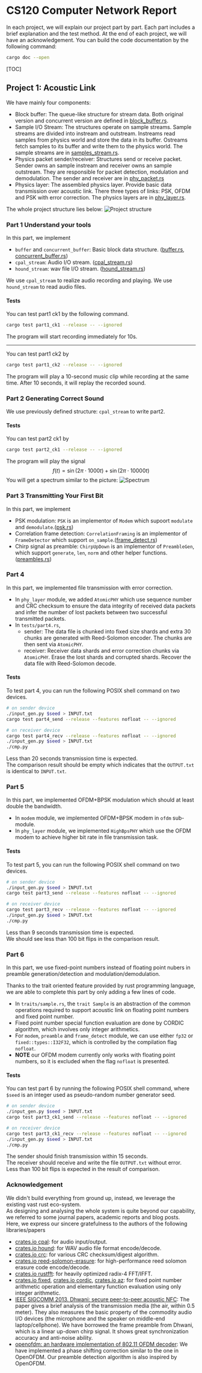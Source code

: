 # CS120 Computer Network Report

In each project, we will explain our project part by part. Each part includes a brief explanation and the test method. At the end of each project, we will have an acknowledgement. You can build the code documentation by the following command:

```bash
cargo doc --open
```

[TOC]

## Project 1: Acoustic Link

We have mainly four components:

- Block buffer: The queue-like structure for stream data. Both original version and concurrent version are defined in
  [block_buffer.rs](./proj1_acoustic_link/src/block_buffer.rs).
- Sample I/O Stream: The structures operate on sample streams. Sample streams are divided into instream and outstream. Instreams read samples from physics world and store the data in its buffer. Ostreams fetch samples to its buffer and write them to the physics world. The sample streams are in [samples_stream.rs](./proj1_acoustic_link/src/sample_stream.rs).
- Physics packet sender/receiver: Structures send or receive packet. Sender owns an sample instream and receiver owns an sample outstream. They are responsible for packet detection, modulation and demodulation. The sender and receiver are in [phy_packet.rs](./proj1_acoustic_link/src/phy_packet.rs)
- Physics layer: The assembled physics layer. Provide basic data transmission over acoustic link. There three types of links: PSK, OFDM and PSK with error correction. The physics layers are in [phy_layer.rs](./proj1_acoustic_link/src/phy_layer.rs).

The whole project structure lies below:
![Project structure](./img/structure.png)

### Part 1 Understand your tools

In this part, we implement

- `buffer` and `concurrent_buffer`: Basic block data structure. ([buffer.rs](./proj1_acoustic_link/src/block_buffer/buffer.rs), [concurrent_buffer.rs](./proj1_acoustic_link/src/block_buffer/concurrent_buffer.rs))
- `cpal_stream`: Audio I/O stream. ([cpal_stream.rs](./proj1_acoustic_link/src/sample_stream/cpal_stream.rs))
- `hound_stream`: wav file I/O stream. ([hound_stream.rs](./proj1_acoustic_link/src/sample_stream/hound_stream.rs))

We use `cpal_stream` to realize audio recording and playing. We use `hound_stream` to read audio files.

#### Tests

You can test part1 ck1 by the following command.

```bash
cargo test part1_ck1 --release -- --ignored
```

The program will start recording immediately for 10s.

---

You can test part1 ck2 by

```bash
cargo test part1_ck2 --release -- --ignored
```

The program will play a 10-second music clip while recording at the same time. After 10 seconds, it will replay the recorded sound.

### Part 2 Generating Correct Sound

We use previously defined structure: `cpal_stream` to write part2.

#### Tests

You can test part2 ck1 by

```bash
cargo test part2_ck1 --release -- --ignored
```

The program will play the signal
$$f(t) = \sin (2\pi \cdot 1000t) + \sin(2\pi\cdot 10000t)$$
You will get a spectrum similar to the picture:
![Spectrum](./img/spectrum.jpg)

### Part 3 Transmitting Your First Bit

In this part, we implement

- PSK modulation: `PSK` is an implementor of `Modem` which supoort `modulate` and `demodulate`.([psk.rs](./proj1_acoustic_link/src/phy_packet/modem/psk.rs))
- Correlation frame detection: `CorrelationFraming` is an implementor of `FrameDetector` which support `on_sample`.([frame_detect.rs](./proj1_acoustic_link/src/phy_packet/frame_detect.rs))
- Chirp signal as preamble: `ChirpUpDown` is an implementor of `PreambleGen`, which support `generate`, `len`, `norm` and other helper functions.([preambles.rs](./proj1_acoustic_link/src/phy_packet/preambles.rs))

### Part 4

In this part, we implemented file transmission with error correction.

- In `phy_layer` module, we added `AtomicPHY` which use sequence number and CRC checksum
  to ensure the data integrity of received data packets
  and infer the number of lost packets between two successful transmitted packets.
- In `tests/part4.rs`,
  - sender:
  The data file is chunked into fixed size shards
  and extra 30 chunks are generated with Reed-Solomon encoder.
  The chunks are then sent via `AtomicPHY`.
  - receiver:
  Receiver data shards and error correction chunks via `AtomicPHY`.
  Erase the lost shards and corrupted shards.
  Recover the data file with Reed-Solomon decode.

#### Tests

To test part 4, you can run the following POSIX shell command on two devices.

```bash
# on sender device
./input_gen.py $seed > INPUT.txt
cargo test part4_send --release --features nofloat -- --ignored

# on receiver device
cargo test part4_recv --release --features nofloat -- --ignored
./input_gen.py $seed > INPUT.txt
./cmp.py
```

Less than 20 seconds transmission time is expected.  
The comparison result should be empty which indicates that the `OUTPUT.txt` is identical to `INPUT.txt`.

### Part 5

In this part, we implemented OFDM+BPSK modulation which should at least double the bandwidth.

- In `modem` module, we implemented OFDM+BPSK modem in `ofdm` sub-module.
- In `phy_layer` module, we implemented `HighBpsPHY` which use the OFDM modem to achieve higher bit rate in file transmission task.

#### Tests

To test part 5, you can run the following POSIX shell command on two devices.

```bash
# on sender device
./input_gen.py $seed > INPUT.txt
cargo test part3_send --release --features nofloat -- --ignored

# on receiver device
cargo test part3_recv --release --features nofloat -- --ignored
./input_gen.py $seed > INPUT.txt
./cmp.py
```
Less than 9 seconds transmission time is expected.  
We should see less than 100 bit flips in the comparison result.

### Part 6

In this part,
we use fixed-point numbers instead of floating point nubers
in preamble generation/detection and modulation/demodulation.

Thanks to the trait oriented feature provided by rust programming language,
we are able to complete this part by only adding a few lines of code.

- In `traits/sample.rs`, the `trait Sample` is an abstraction of the common operations
  required to support acoustic link on floating point numbers and fixed point number.
- Fixed point number special function evaluation are done by CORDIC algorithm, which involves only integer arithmetics.
- For `modem`, `preamble` and `frame_detect` module,
  we can use either `fp32` or `fixed::types::I32F32`, which is controlled by the compilation flag `nofloat`.
- **NOTE** our OFDM modem currently only works with floating point numbers, so it is excluded when the flag `nofloat` is presented.

#### Tests

You can test part 6 by running the following POSIX shell command,
where `$seed` is an integer used as pseudo-random number generator seed.

```bash
# on sender device
./input_gen.py $seed > INPUT.txt
cargo test part3_ck1_send --release --features nofloat -- --ignored

# on receiver device
cargo test part3_ck1_recv --release --features nofloat -- --ignored
./input_gen.py $seed > INPUT.txt
./cmp.py
```

The sender should finish transmission within 15 seconds.  
The receiver should receive and write the file `OUTPUT.txt` without error.  
Less than 100 bit flips is expected in the result of comparison.


### Acknowledgement

We didn't build everything from ground up, instead, we leverage the existing vast rust eco-system.  
As designing and analysing the whole system is quite beyond our capability, we referred to some journal papers, academic reports and blog posts.  
Here, we express our sincere gratefulness to the authors of the following libraries/papers

- [crates.io cpal](https://crates.io/crates/cpal):
  for audio input/output.
- [crates.io hound](https://crates.io/crates/hound):
  for WAV audio file format encode/decode.
- [crates.io crc](https://crates.io/crates/crc):
  for various CRC checksum/digest algorithm.
- [crates.io reed-solomon-erasure](https://crates.io/crates/reed-solomon-erasure): 
  for high-performance reed solomon erasure code encode/decode.
- [crates.io rustfft](https://crates.io/crates/rustfft):
  for heavily optimized radix-4 FFT/IFFT.
- [crates.io fixed](https://crates.io/crates/fixed),
  [crates.io cordic](https://crates.io/crates/cordic),
  [crates.io az](https://crates.io/crates/az):
  for fixed point number arithmetic operation and elementary function evaluation using only integer arithmetic.
- [IEEE SIGCOMM 2013. Dhwani: secure peer-to-peer acoustic NFC](https://doi.org/10.1145/2534169.2486037):
  The paper gives a brief analysis of the transmission media (the air, within 0.5 meter).
  They also measures the basic property of the commodity audio I/O devices (the microphone and the speaker on middle-end laptop/cellphone).
  We have borrowed the frame preamble from Dhwani, which is a linear up-down chirp signal. It shows great synchronization accuracy and anti-noise ability.
- [openofdm: an hardware implementation of 802.11 OFDM decoder](https://github.com/jhshi/openofdm):
  We have implemented a phase shifting correction similar to the one in OpenOFDM.
  Our preamble detection algorithm is also inspired by OpenOFDM.
